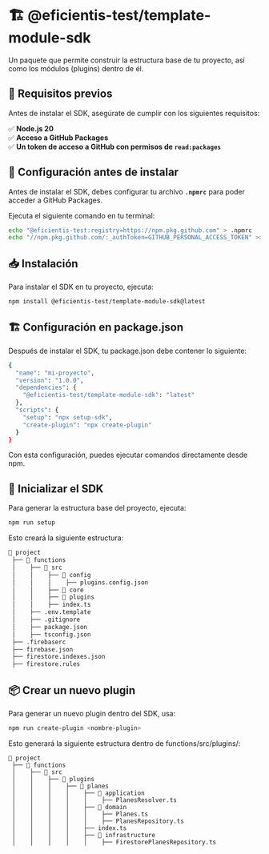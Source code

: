 # 🏗️ @eficientis-test/template-module-sdk
Un paquete que permite construir la estructura base de tu proyecto, así como los módulos (plugins) dentro de él.


## 📌 **Requisitos previos**
Antes de instalar el SDK, asegúrate de cumplir con los siguientes requisitos:

✅ **Node.js 20**  
✅ **Acceso a GitHub Packages**  
✅ **Un token de acceso a GitHub con permisos de `read:packages`**


## 🚀 **Configuración antes de instalar**
Antes de instalar el SDK, debes configurar tu archivo **`.npmrc`** para poder acceder a GitHub Packages.

Ejecuta el siguiente comando en tu terminal:

```sh
echo "@eficientis-test:registry=https://npm.pkg.github.com" > .npmrc
echo "//npm.pkg.github.com/:_authToken=GITHUB_PERSONAL_ACCESS_TOKEN" >> .npmrc
```


## 📥 Instalación
Para instalar el SDK en tu proyecto, ejecuta:
```sh
npm install @eficientis-test/template-module-sdk@latest
```

## 🏗️ Configuración en package.json
Después de instalar el SDK, tu package.json debe contener lo siguiente:
```sh
{
  "name": "mi-proyecto",
  "version": "1.0.0",
  "dependencies": {
    "@eficientis-test/template-module-sdk": "latest"
  },
  "scripts": {
    "setup": "npx setup-sdk",
    "create-plugin": "npx create-plugin"
  }
}
```
Con esta configuración, puedes ejecutar comandos directamente desde npm.


## 🔧 Inicializar el SDK
Para generar la estructura base del proyecto, ejecuta:
```sh
npm run setup
```

Esto creará la siguiente estructura:
```sh
📁 project
 ├── 📁 functions
 │    ├── 📁 src
 │    │    ├── 📁 config
 │    │    │    ├── plugins.config.json
 │    │    ├── 📁 core
 │    │    ├── 📁 plugins
 │    │    ├── index.ts
 │    ├── .env.template
 │    ├── .gitignore
 │    ├── package.json
 │    ├── tsconfig.json
 ├── .firebaserc
 ├── firebase.json
 ├── firestore.indexes.json
 ├── firestore.rules
```

## 📦 Crear un nuevo plugin
Para generar un nuevo plugin dentro del SDK, usa:
```sh
npm run create-plugin <nombre-plugin>
```
Esto generará la siguiente estructura dentro de functions/src/plugins/:
```
📁 project
 ├── 📁 functions
 │    ├── 📁 src
 │    │    ├── 📁 plugins
 │    │    │    ├── 📁 planes
 │    │    │    │    ├── 📁 application
 │    │    │    │    │    ├── PlanesResolver.ts
 │    │    │    │    ├── 📁 domain
 │    │    │    │    │    ├── Planes.ts
 │    │    │    │    │    ├── PlanesRepository.ts
 │    │    │    │    ├── index.ts
 │    │    │    │    ├── 📁 infrastructure
 │    │    │    │    │    ├── FirestorePlanesRepository.ts
```